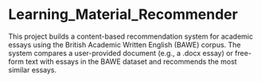 # Learning_Material_Recommender
This project builds a content-based recommendation system for academic essays using the British Academic Written English (BAWE) corpus. The system compares a user-provided document (e.g., a .docx essay) or free-form text with essays in the BAWE dataset and recommends the most similar essays.
